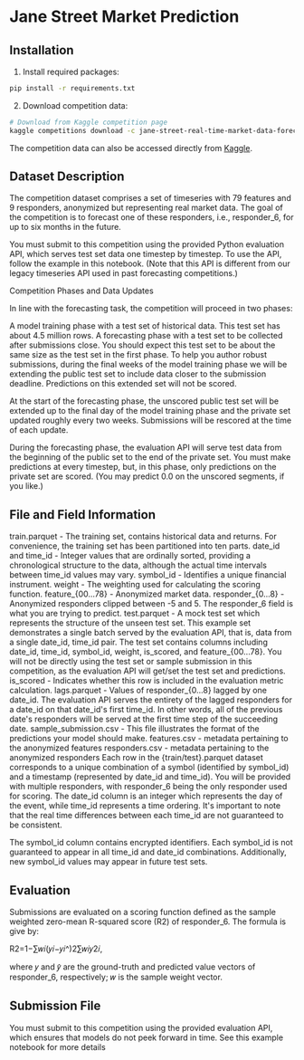 # Jane Street Market Prediction

## Installation

1. Install required packages:
```bash
pip install -r requirements.txt
```

2. Download competition data:
```bash
# Download from Kaggle competition page
kaggle competitions download -c jane-street-real-time-market-data-forecasting
```

The competition data can also be accessed directly from [Kaggle](https://www.kaggle.com/competitions/jane-street-real-time-market-data-forecasting/data).


## Dataset Description
The competition dataset comprises a set of timeseries with 79 features and 9 responders, anonymized but representing real market data. The goal of the competition is to forecast one of these responders, i.e., responder_6, for up to six months in the future.

You must submit to this competition using the provided Python evaluation API, which serves test set data one timestep by timestep. To use the API, follow the example in this notebook. (Note that this API is different from our legacy timeseries API used in past forecasting competitions.)

Competition Phases and Data Updates

In line with the forecasting task, the competition will proceed in two phases:

A model training phase with a test set of historical data. This test set has about 4.5 million rows.
A forecasting phase with a test set to be collected after submissions close. You should expect this test set to be about the same size as the test set in the first phase.
To help you author robust submissions, during the final weeks of the model training phase we will be extending the public test set to include data closer to the submission deadline. Predictions on this extended set will not be scored.

At the start of the forecasting phase, the unscored public test set will be extended up to the final day of the model training phase and the private set updated roughly every two weeks. Submissions will be rescored at the time of each update.

During the forecasting phase, the evaluation API will serve test data from the beginning of the public set to the end of the private set. You must make predictions at every timestep, but, in this phase, only predictions on the private set are scored. (You may predict 0.0 on the unscored segments, if you like.)

## File and Field Information

train.parquet - The training set, contains historical data and returns. For convenience, the training set has been partitioned into ten parts.
date_id and time_id - Integer values that are ordinally sorted, providing a chronological structure to the data, although the actual time intervals between time_id values may vary.
symbol_id - Identifies a unique financial instrument.
weight - The weighting used for calculating the scoring function.
feature_{00...78} - Anonymized market data.
responder_{0...8} - Anonymized responders clipped between -5 and 5. The responder_6 field is what you are trying to predict.
test.parquet - A mock test set which represents the structure of the unseen test set. This example set demonstrates a single batch served by the evaluation API, that is, data from a single date_id, time_id pair. The test set contains columns including date_id, time_id, symbol_id, weight, is_scored, and feature_{00...78}. You will not be directly using the test set or sample submission in this competition, as the evaluation API will get/set the test set and predictions.
is_scored - Indicates whether this row is included in the evaluation metric calculation.
lags.parquet - Values of responder_{0...8} lagged by one date_id. The evaluation API serves the entirety of the lagged responders for a date_id on that date_id's first time_id. In other words, all of the previous date's responders will be served at the first time step of the succeeding date.
sample_submission.csv - This file illustrates the format of the predictions your model should make.
features.csv - metadata pertaining to the anonymized features
responders.csv - metadata pertaining to the anonymized responders
Each row in the {train/test}.parquet dataset corresponds to a unique combination of a symbol (identified by symbol_id) and a timestamp (represented by date_id and time_id). You will be provided with multiple responders, with responder_6 being the only responder used for scoring. The date_id column is an integer which represents the day of the event, while time_id represents a time ordering. It's important to note that the real time differences between each time_id are not guaranteed to be consistent.

The symbol_id column contains encrypted identifiers. Each symbol_id is not guaranteed to appear in all time_id and date_id combinations. Additionally, new symbol_id values may appear in future test sets.

## Evaluation

Submissions are evaluated on a scoring function defined as the sample weighted zero-mean R-squared score (R2) of responder_6. The formula is give by:

R2=1−∑𝑤𝑖(𝑦𝑖−𝑦𝑖^)2∑𝑤𝑖𝑦2𝑖,

where 𝑦 and 𝑦̂ are the ground-truth and predicted value vectors of responder_6, respectively; 𝑤 is the sample weight vector.

## Submission File

You must submit to this competition using the provided evaluation API, which ensures that models do not peek forward in time. See this example notebook for more details



